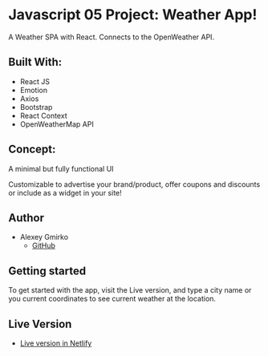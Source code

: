# Javascript 05 Project: Weather App!

A Weather SPA with React. Connects to the OpenWeather API.

## Built With:

- React JS
- Emotion
- Axios
- Bootstrap
- React Context
- OpenWeatherMap API

## Concept:

A minimal but fully functional UI

Customizable to advertise your brand/product, offer coupons and discounts or include as a widget in your site!

## Author

- Alexey Gmirko
  - [GitHub](https://github.com/AlexeyGrk/)

## Getting started

To get started with the app, visit the Live version, and type a city name or you current coordinates to see current weather at the location.

## Live Version

- [Live version in Netlify](https://test-weatherapp-alexeygm.netlify.app/)
